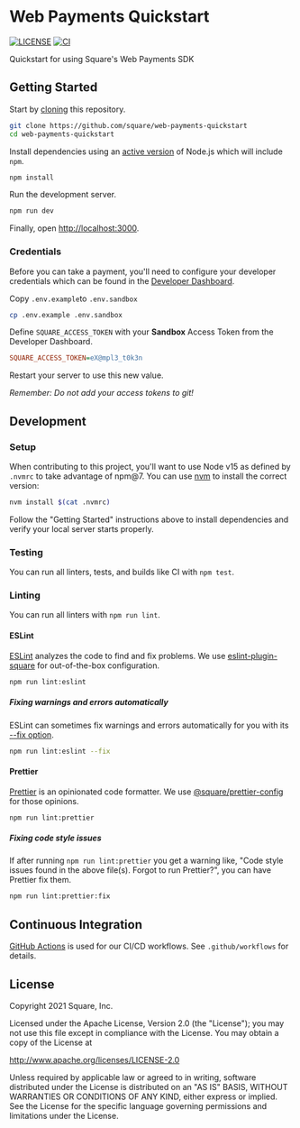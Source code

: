# Web Payments Quickstart

[![LICENSE](https://img.shields.io/badge/license-Apache%202-blue.svg)](https://github.com/square/tpl-oss-js/blob/main/LICENSE)
[![CI](https://github.com/square/web-payments-quickstart/actions/workflows/ci.yml/badge.svg)](https://github.com/square/web-payments-quickstart/actions/workflows/ci.yml)

Quickstart for using Square's Web Payments SDK

## Getting Started

Start by [cloning](https://docs.github.com/en/github/creating-cloning-and-archiving-repositories/cloning-a-repository) this repository.

```sh
git clone https://github.com/square/web-payments-quickstart
cd web-payments-quickstart
```

Install dependencies using an [active version](https://nodejs.org/en/about/releases/) of Node.js which will include `npm`.

```sh
npm install
```

Run the development server.

```sh
npm run dev
```

Finally, open [http://localhost:3000](http://localhost:3000).

### Credentials

Before you can take a payment, you'll need to configure your developer credentials which can be found in the [Developer Dashboard](https://developer.squareup.com/apps).

Copy `.env.example`to `.env.sandbox`

```sh
cp .env.example .env.sandbox
```

Define `SQUARE_ACCESS_TOKEN` with your **Sandbox** Access Token from the Developer Dashboard.

```ini
SQUARE_ACCESS_TOKEN=eX@mpl3_t0k3n
```

Restart your server to use this new value.

_Remember: Do not add your access tokens to git!_

## Development

### Setup

When contributing to this project, you'll want to use Node v15 as defined by `.nvmrc` to take advantage of npm@7. You can use [nvm](https://github.com/nvm-sh/nvm) to install the correct version:

```sh
nvm install $(cat .nvmrc)
```

Follow the "Getting Started" instructions above to install dependencies and verify your local server starts properly.

### Testing

You can run all linters, tests, and builds like CI with `npm test`.

### Linting

You can run all linters with `npm run lint`.

#### ESLint

[ESLint](https://eslint.org/) analyzes the code to find and fix problems. We use [eslint-plugin-square](https://github.com/square/eslint-plugin-square) for out-of-the-box configuration.

```sh
npm run lint:eslint
```

##### Fixing warnings and errors automatically

ESLint can sometimes fix warnings and errors automatically for you with its [--fix option](https://eslint.org/docs/user-guide/command-line-interface#fixing-problems).

```sh
npm run lint:eslint --fix
```

#### Prettier

[Prettier](https://prettier.io/) is an opinionated code formatter. We use [@square/prettier-config](https://github.com/square/prettier-config) for those opinions.

```sh
npm run lint:prettier
```

##### Fixing code style issues

If after running `npm run lint:prettier` you get a warning like, "Code style issues found in the above file(s). Forgot to run Prettier?", you can have Prettier fix them.

```sh
npm run lint:prettier:fix
```

## Continuous Integration

[GitHub Actions](https://docs.github.com/en/actions) is used for our CI/CD workflows. See `.github/workflows` for details.

## License

Copyright 2021 Square, Inc.

Licensed under the Apache License, Version 2.0 (the "License");
you may not use this file except in compliance with the License.
You may obtain a copy of the License at

http://www.apache.org/licenses/LICENSE-2.0

Unless required by applicable law or agreed to in writing, software
distributed under the License is distributed on an "AS IS" BASIS,
WITHOUT WARRANTIES OR CONDITIONS OF ANY KIND, either express or implied.
See the License for the specific language governing permissions and
limitations under the License.
